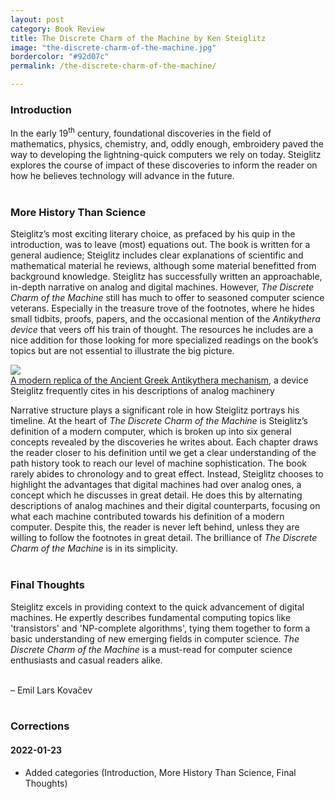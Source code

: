 ```yaml
---
layout: post
category: Book Review
title: The Discrete Charm of the Machine by Ken Steiglitz
image: "the-discrete-charm-of-the-machine.jpg"
bordercolor: "#92d07c"
permalink: /the-discrete-charm-of-the-machine/

---
```


### Introduction

In the early 19<sup>th</sup> century, foundational discoveries in the field of 
mathematics, physics, chemistry, and, oddly enough, embroidery paved 
the way to developing the lightning-quick computers we rely on today. 
Steiglitz explores the course of impact of these discoveries to inform 
the reader on how he believes technology will advance in the future.<br><br>


### More History Than Science

Steiglitz’s most exciting literary choice, as prefaced by his quip 
in the introduction, was to leave (most) equations out. The book is 
written for a general audience; Steiglitz includes clear explanations of 
scientific and mathematical material he reviews, although some 
material benefitted from background knowledge. Steiglitz has successfully 
written an approachable, in-depth narrative on analog and digital machines.
However, *The Discrete Charm of the Machine* still has much to offer to 
seasoned computer science veterans. Especially in the treasure trove of the 
footnotes, where he hides small tidbits, proofs, papers, and the 
occasional mention of the *Antikythera device* that veers off his train 
of thought. The resources he includes are a nice addition for those looking 
for more specialized readings on the book’s topics but are not essential to 
illustrate the big picture.

<div class="image">
    <img src="/assets/images/antikythera_model.jpeg">
    <figcaption><a href="https://en.wikipedia.org/wiki/Antikythera_mechanism">
        A modern replica of the Ancient Greek Antikythera mechanism</a>, 
        a device Steiglitz frequently cites in his descriptions of analog machinery
    </figcaption>
</div>


Narrative structure plays a significant role in how Steiglitz portrays 
his timeline. At the heart of *The Discrete Charm of the Machine* is 
Steiglitz’s definition of a modern computer, which is broken up into 
six general concepts revealed by the discoveries he writes about. 
Each chapter draws the reader closer to his definition until we get 
a clear understanding of the path history took to reach our level 
of machine sophistication. The book rarely abides to chronology and 
to great effect. Instead, Steiglitz chooses to highlight the advantages 
that digital machines had over analog ones, a concept which he discusses 
in great detail. He does this by alternating descriptions of analog
machines and their digital counterparts, focusing on what each machine
contributed towards his definition of a modern computer. Despite this, 
the reader is never left behind, unless they are willing to follow 
the footnotes in great detail. The brilliance of *The Discrete Charm 
of the Machine* is in its simplicity.<br><br>


### Final Thoughts

Steiglitz excels in providing context to the quick advancement of digital 
machines. He expertly describes fundamental computing topics like 'transistors' 
and 'NP-complete algorithms', tying them together to form a basic understanding 
of new emerging fields in computer science. *The Discrete Charm of the Machine* 
is a must-read for computer science enthusiasts and casual readers
alike.<br><br>

– Emil Lars Kovačev<br><br>


### Corrections
#### 2022-01-23
    
- Added categories (Introduction, More History Than Science, Final Thoughts)

